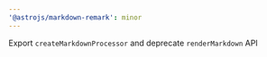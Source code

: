 ```yaml
---
'@astrojs/markdown-remark': minor
---
```


Export `createMarkdownProcessor` and deprecate `renderMarkdown` API
